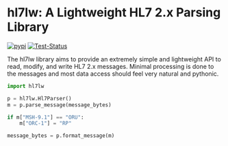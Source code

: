 # hl7lw: A Lightweight HL7 2.x Parsing Library

[![pypi](https://img.shields.io/pypi/v/hl7lw)](https://pypi.org/project/hl7lw/)
[![Test-Status](https://github.com/acv/hl7lw/actions/workflows/python-app.yml/badge.svg?branch=main)](https://github.com/acv/hl7lw/actions/workflows/python-app.yml)

The hl7lw library aims to provide an extremely simple and lightweight
API to read, modify, and write HL7 2.x messages. Minimal processing is
done to the messages and most data access should feel very natural and
pythonic.

```Python
import hl7lw

p = hl7lw.Hl7Parser()
m = p.parse_message(message_bytes)

if m["MSH-9.1"] == "ORU":
    m["ORC-1"] = "RP"

message_bytes = p.format_message(m)
```
